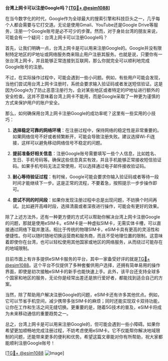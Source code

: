 **台湾上网卡可以注册Google吗？[[TG💪+ @esim1088](https://t.me/s/esim1088)]**

在当今数字化的时代，Google作为全球最大的搜索引擎和科技巨头之一，几乎每个人都会需要与它打交道。无论是使用Gmail、YouTube还是Google Drive等服务，注册一个Google账号是必不可少的步骤。然而，对于身处台湾的朋友来说，可能会有一个疑问：台湾上网卡可以注册Google吗？

首先，让我们明确一点，台湾上网卡是可以用来注册Google的。Google并没有限制特定地区的IP地址或网络服务商来阻止用户注册其服务。也就是说，只要你有一张台湾上网卡，并且能够正常连接到互联网，那么你就完全可以顺利地完成Google账号的注册。

不过，在实际操作过程中，可能会遇到一些小问题。例如，有些用户可能会发现，当他们尝试用台湾上网卡注册时，系统会要求输入验证码或者发送短信验证。这是因为Google为了防止恶意注册行为，会对某些地区或者特定的IP地址进行额外的安全检查。这并不意味着台湾上网卡不能用，而是Google采取了一种更为谨慎的方式来保护用户的账户安全。

那么，如何确保用台湾上网卡注册Google的成功率呢？这里有一些实用的小技巧：

1. **选择稳定可靠的网络环境**：在注册过程中，保持网络的稳定性是非常重要的。如果网络信号不好或者频繁断开，可能会导致注册失败。建议选择Wi-Fi连接，这样可以避免移动网络信号不稳定的问题。

2. **提前准备好相关信息**：注册Google账号需要填写一些个人信息，比如姓名、生日、手机号码等。确保这些信息真实有效，并且手机能够正常接收短信验证码。如果手机号码无法正常使用，可以选择通过电子邮件接收验证码。

3. **耐心等待验证过程**：有时候，Google可能会要求你输入验证码或者等待一段时间才能继续下一步。这是正常的流程，不要着急，按照提示一步步操作即可。

4. **尝试不同的时间段**：如果你发现注册过程中总是出现问题，不妨换个时间再试。比如避开高峰时段，选择清晨或者深夜进行操作，可能会有更好的效果。

除了上述方法外，还有一种更方便的方式可以帮助你解决台湾上网卡注册Google的问题，那就是使用eSIM卡。eSIM卡是一种虚拟SIM卡，无需实体卡槽，可以直接通过网络下载并激活。相比于传统的物理SIM卡，eSIM卡具有更高的灵活性和便捷性。你可以随时随地切换运营商和服务商，而且不受地理位置的限制。这意味着即使你在台湾，也可以轻松使用其他国家或地区的网络服务，从而绕过可能存在的地域限制。

目前市面上有许多提供eSIM卡服务的平台，其中一家备受好评的就是[TG💪+ @esim1088](https://t.me/s/esim1088)。这个平台不仅提供了多种套餐供用户选择，还拥有简单易用的操作界面，即使是初次接触eSIM卡的新手也能快速上手。此外，该平台还支持全球多个国家和地区的服务，无论你是经常出差还是旅行爱好者，都能找到适合自己的方案。

当然，除了帮助用户解决注册Google的问题，eSIM卡还有许多其他优点。例如，它可以节省手机空间，减少携带多张SIM卡的麻烦；同时还能实现双卡双待功能，让你在工作和生活之间无缝切换。更重要的是，随着5G技术的普及，eSIM卡将成为未来移动通信的重要趋势之一。

总之，台湾上网卡是可以用来注册Google的，但可能会遇到一些小障碍。如果你希望更加顺畅地完成注册过程，不妨考虑使用eSIM卡。它不仅能帮你解决地域限制的问题，还能带来更多的便利和优势。希望这篇文章能对你有所帮助，祝大家都能顺利注册Google账号！

[[TG💪+ @esim1088](https://t.me/s/esim1088) ![Image](https://i.postimg.cc/4NQfJmqS/Snipaste-2025-05-13-00-14-12.png)]
